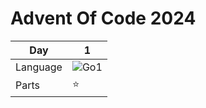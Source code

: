 # Advent Of Code 2024

| Day | 1 |
|---|---|
|Language| ![Go1](https://skillicons.dev/icons?i=go) |
| Parts | ⭐ |
